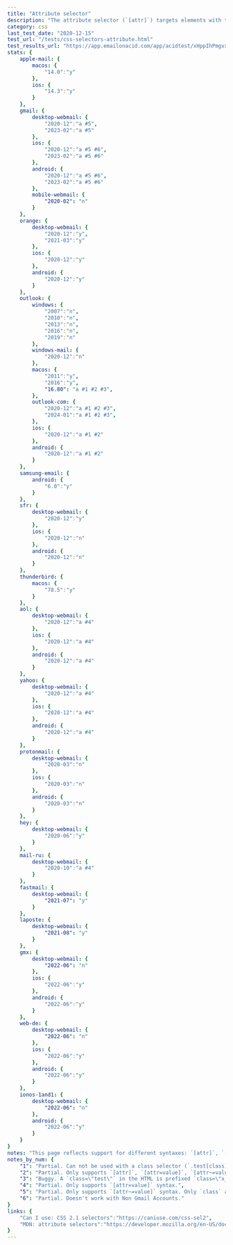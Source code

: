 ```yaml
---
title: "Attribute selector"
description: "The attribute selector (`[attr]`) targets elements with this specific attribute."
category: css
last_test_date: "2020-12-15"
test_url: "/tests/css-selectors-attribute.html"
test_results_url: "https://app.emailonacid.com/app/acidtest/xHppIhPmgvxZQPvA3geS9WGCicLxVuR87NTZu70eWaAF8/list"
stats: {
    apple-mail: {
        macos: {
            "14.0":"y"
        },
        ios: {
            "14.3":"y"
        }
    },
    gmail: {
        desktop-webmail: {
            "2020-12":"a #5",
            "2023-02":"a #5"
        },
        ios: {
            "2020-12":"a #5 #6",
            "2023-02":"a #5 #6"
        },
        android: {
            "2020-12":"a #5 #6",
            "2023-02":"a #5 #6"
        },
        mobile-webmail: {
            "2020-02": "n"
        }
    },
    orange: {
        desktop-webmail: {
            "2020-12":"y",
            "2021-03":"y"
        },
        ios: {
            "2020-12":"y"
        },
        android: {
            "2020-12":"y"
        }
    },
    outlook: {
        windows: {
            "2007":"n",
            "2010":"n",
            "2013":"n",
            "2016":"n",
            "2019":"n"
        },
        windows-mail: {
            "2020-12":"n"
        },
        macos: {
            "2011":"y",
            "2016":"y",
            "16.80": "a #1 #2 #3",
        },
        outlook-com: {
            "2020-12":"a #1 #2 #3",
            "2024-01":"a #1 #2 #3",
        },
        ios: {
            "2020-12":"a #1 #2"
        },
        android: {
            "2020-12":"a #1 #2"
        }
    },
    samsung-email: {
        android: {
            "6.0":"y"
        }
    },
    sfr: {
        desktop-webmail: {
            "2020-12":"y"
        },
        ios: {
            "2020-12":"n"
        },
        android: {
            "2020-12":"n"
        }
    },
    thunderbird: {
        macos: {
            "78.5":"y"
        }
    },
    aol: {
        desktop-webmail: {
            "2020-12":"a #4"
        },
        ios: {
            "2020-12":"a #4"
        },
        android: {
            "2020-12":"a #4"
        }
    },
    yahoo: {
        desktop-webmail: {
            "2020-12":"a #4"
        },
        ios: {
            "2020-12":"a #4"
        },
        android: {
            "2020-12":"a #4"
        }
    },
    protonmail: {
        desktop-webmail: {
            "2020-03":"n"
        },
        ios: {
            "2020-03":"n"
        },
        android: {
            "2020-03":"n"
        }
    },
    hey: {
        desktop-webmail: {
            "2020-06":"y"
        }
    },
    mail-ru: {
        desktop-webmail: {
            "2020-10":"a #4"
        }
    },
    fastmail: {
        desktop-webmail: {
            "2021-07": "y"
        }
    },
    laposte: {
        desktop-webmail: {
            "2021-08": "y"
        }
    },
    gmx: {
        desktop-webmail: {
            "2022-06": "n"
        },
        ios: {
            "2022-06":"y"
        },
        android: {
            "2022-06":"y"
        }
    },
    web-de: {
        desktop-webmail: {
            "2022-06": "n"
        },
        ios: {
            "2022-06":"y"
        },
        android: {
            "2022-06":"y"
        }
    },
    ionos-1and1: {
        desktop-webmail: {
            "2022-06": "n"
        },
        android: {
            "2022-06":"y"
        }
    }
}
notes: "This page reflects support for different syntaxes: `[attr]`, `[attr=\"value\"]`, `[attr~=\"value\"]`, `[attr|=\"value\"]`, `[attr^=\"value\"]`, `[attr$=\"value\"]`, `[attr*=\"value\"]`."
notes_by_num: {
    "1": "Partial. Can not be used with a class selector (`.test[class]`). Must be used solo (`[class]`) or with an element selector (`td[class]`).",
    "2": "Partial. Only supports `[attr]`, `[attr=value]`, `[attr~=value]`, `[attr|=value]` syntaxes.",
    "3": "Buggy. A `class=\"test\"` in the HTML is prefixed `class=\"x_test\"`, but an attribute selector stays unprefixed `[class=\"test\"]`.",
    "4": "Partial. Only supports `[attr=value]` syntax.",
    "5": "Partial. Only supports `[attr~=value]` syntax. Only `class` as an attribute name is known to be supported.",
    "6": "Partial. Doesn't work with Non Gmail Accounts."
}
links: {
    "Can I use: CSS 2.1 selectors":"https://caniuse.com/css-sel2",
    "MDN: attribute selectors":"https://developer.mozilla.org/en-US/docs/Web/CSS/Attribute_selectors"
}
---
```

